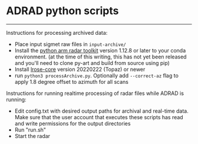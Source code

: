 # ADRAD python scripts
---
Instructions for processing archived data:

- Place input sigmet raw files in `input-archive/`
- Install the [python arm radar toolkit](https://github.com/ARM-DOE/pyart) version 1.12.8 or later to your conda environment. (at the time of this writing, this has not yet been released and you'll need to clone py-art and build from source using pip)
- Install [lrose-core](https://github.com/NCAR/lrose-core) version 20220222 (Topaz) or newer
- run `python3 processArchive.py`. Optionally add `--correct-az` flag to apply 1.8 degree offset to azimuth for all scans

Instructions for running realtime processing of radar files while ADRAD is running:

- Edit config.txt with desired output paths for archival and real-time data. Make sure that the user account that executes these scripts has read and write permissions for the output directories
- Run "run.sh"
- Start the radar
